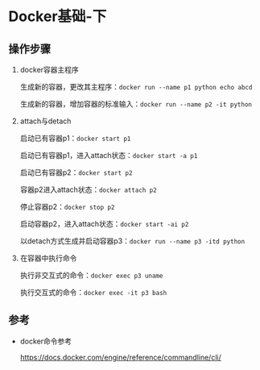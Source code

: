 # Docker基础-下

## 操作步骤

1. docker容器主程序

    生成新的容器，更改其主程序：`docker run --name p1 python echo abcd`

    生成新的容器，增加容器的标准输入：`docker run --name p2 -it python`

2. attach与detach

    启动已有容器p1：`docker start p1`

    启动已有容器p1，进入attach状态：`docker start -a p1`

    启动已有容器p2：`docker start p2`

    容器p2进入attach状态：`docker attach p2`

    停止容器p2：`docker stop p2`

    启动容器p2，进入attach状态：`docker start -ai p2`

    以detach方式生成并启动容器p3：`docker run --name p3 -itd python`

3. 在容器中执行命令

    执行非交互式的命令：`docker exec p3 uname`

    执行交互式的命令：`docker exec -it p3 bash`

## 参考

- docker命令参考

    https://docs.docker.com/engine/reference/commandline/cli/
